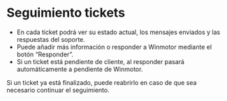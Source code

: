 # Seguimiento tickets

* En cada ticket podrá ver su estado actual, los mensajes enviados y las respuestas del soporte.
* Puede añadir más información o responder a Winmotor mediante el botón “Responder”.
* Si un ticket está pendiente de cliente, al responder pasará automáticamente a pendiente de Winmotor.

Si un ticket ya está finalizado, puede reabrirlo en caso de que sea necesario continuar el seguimiento.
